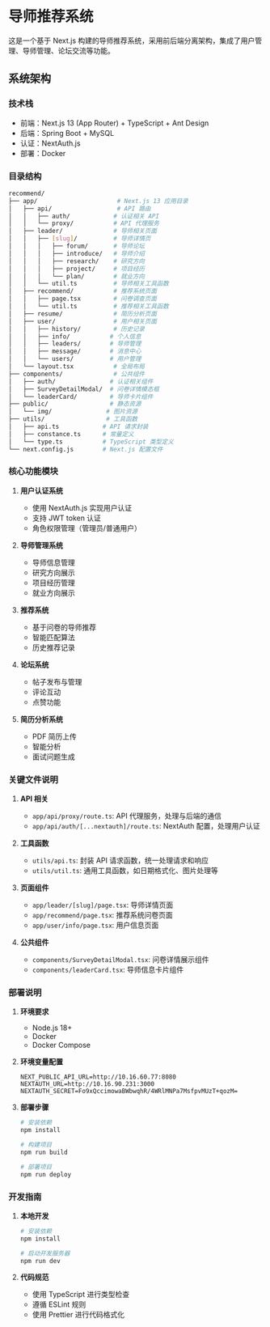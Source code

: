 # 导师推荐系统

这是一个基于 Next.js 构建的导师推荐系统，采用前后端分离架构，集成了用户管理、导师管理、论坛交流等功能。

## 系统架构

### 技术栈

- 前端：Next.js 13 (App Router) + TypeScript + Ant Design
- 后端：Spring Boot + MySQL
- 认证：NextAuth.js
- 部署：Docker

### 目录结构

```bash
recommend/
├── app/                      # Next.js 13 应用目录
│   ├── api/                  # API 路由
│   │   ├── auth/            # 认证相关 API
│   │   └── proxy/           # API 代理服务
│   ├── leader/              # 导师相关页面
│   │   ├── [slug]/          # 导师详情页
│   │   │   ├── forum/       # 导师论坛
│   │   │   ├── introduce/   # 导师介绍
│   │   │   ├── research/    # 研究方向
│   │   │   ├── project/     # 项目经历
│   │   │   └── plan/        # 就业方向
│   │   └── util.ts          # 导师相关工具函数
│   ├── recommend/           # 推荐系统页面
│   │   ├── page.tsx         # 问卷调查页面
│   │   └── util.ts          # 推荐相关工具函数
│   ├── resume/              # 简历分析页面
│   ├── user/                # 用户相关页面
│   │   ├── history/         # 历史记录
│   │   ├── info/           # 个人信息
│   │   ├── leaders/        # 导师管理
│   │   ├── message/        # 消息中心
│   │   └── users/          # 用户管理
│   └── layout.tsx           # 全局布局
├── components/              # 公共组件
│   ├── auth/               # 认证相关组件
│   ├── SurveyDetailModal/  # 问卷详情模态框
│   └── leaderCard/         # 导师卡片组件
├── public/                 # 静态资源
│   └── img/               # 图片资源
├── utils/                 # 工具函数
│   ├── api.ts            # API 请求封装
│   ├── constance.ts      # 常量定义
│   └── type.ts           # TypeScript 类型定义
└── next.config.js        # Next.js 配置文件
```

### 核心功能模块

1. **用户认证系统**

   - 使用 NextAuth.js 实现用户认证
   - 支持 JWT token 认证
   - 角色权限管理（管理员/普通用户）

2. **导师管理系统**

   - 导师信息管理
   - 研究方向展示
   - 项目经历管理
   - 就业方向展示

3. **推荐系统**

   - 基于问卷的导师推荐
   - 智能匹配算法
   - 历史推荐记录

4. **论坛系统**

   - 帖子发布与管理
   - 评论互动
   - 点赞功能

5. **简历分析系统**
   - PDF 简历上传
   - 智能分析
   - 面试问题生成

### 关键文件说明

1. **API 相关**

   - `app/api/proxy/route.ts`: API 代理服务，处理与后端的通信
   - `app/api/auth/[...nextauth]/route.ts`: NextAuth 配置，处理用户认证

2. **工具函数**

   - `utils/api.ts`: 封装 API 请求函数，统一处理请求和响应
   - `utils/util.ts`: 通用工具函数，如日期格式化、图片处理等

3. **页面组件**

   - `app/leader/[slug]/page.tsx`: 导师详情页面
   - `app/recommend/page.tsx`: 推荐系统问卷页面
   - `app/user/info/page.tsx`: 用户信息页面

4. **公共组件**
   - `components/SurveyDetailModal.tsx`: 问卷详情展示组件
   - `components/leaderCard.tsx`: 导师信息卡片组件

### 部署说明

1. **环境要求**

   - Node.js 18+
   - Docker
   - Docker Compose

2. **环境变量配置**

   ```env
   NEXT_PUBLIC_API_URL=http://10.16.60.77:8080
   NEXTAUTH_URL=http://10.16.90.231:3000
   NEXTAUTH_SECRET=Fo9xQccimowaBWbwqhR/4WRlMNPa7MsfpvMUzT+qozM=
   ```

3. **部署步骤**

   ```bash
   # 安装依赖
   npm install

   # 构建项目
   npm run build

   # 部署项目
   npm run deploy
   ```

### 开发指南

1. **本地开发**

   ```bash
   # 安装依赖
   npm install

   # 启动开发服务器
   npm run dev
   ```

2. **代码规范**
   - 使用 TypeScript 进行类型检查
   - 遵循 ESLint 规则
   - 使用 Prettier 进行代码格式化
